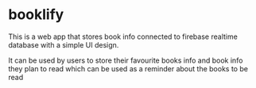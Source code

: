 # booklify
This is a web app that stores book info connected to firebase realtime database with a simple UI design.
  
It can be used by users to store their favourite books info and book info they plan to read which can be used as a reminder about the books to be read
